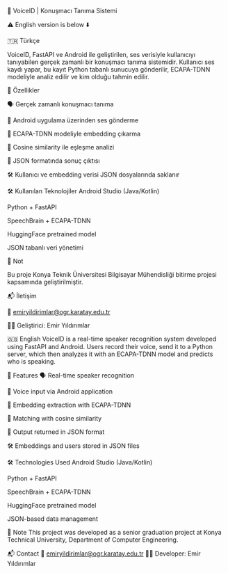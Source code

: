 🎤 VoiceID | Konuşmacı Tanıma Sistemi

⚠️ English version is below ⬇️


🇹🇷 Türkçe

VoiceID, FastAPI ve Android ile geliştirilen, ses verisiyle kullanıcıyı tanıyabilen gerçek zamanlı bir konuşmacı tanıma sistemidir.
Kullanıcı ses kaydı yapar, bu kayıt Python tabanlı sunucuya gönderilir, ECAPA-TDNN modeliyle analiz edilir ve kim olduğu tahmin edilir.

🚀 Özellikler

🗣️ Gerçek zamanlı konuşmacı tanıma

📱 Android uygulama üzerinden ses gönderme

🧠 ECAPA-TDNN modeliyle embedding çıkarma

🧮 Cosine similarity ile eşleşme analizi

📄 JSON formatında sonuç çıktısı

🛠️ Kullanıcı ve embedding verisi JSON dosyalarında saklanır


🛠️ Kullanılan Teknolojiler
Android Studio (Java/Kotlin)

Python + FastAPI

SpeechBrain + ECAPA-TDNN

HuggingFace pretrained model

JSON tabanlı veri yönetimi


📌 Not

Bu proje Konya Teknik Üniversitesi Bilgisayar Mühendisliği bitirme projesi kapsamında geliştirilmiştir.

📬 İletişim

📧 emiryildirimlar@ogr.karatay.edu.tr

👨‍💻 Geliştirici: Emir Yıldırımlar

🇬🇧 English
VoiceID is a real-time speaker recognition system developed using FastAPI and Android.
Users record their voice, send it to a Python server, which then analyzes it with an ECAPA-TDNN model and predicts who is speaking.

🚀 Features
🗣️ Real-time speaker recognition

📱 Voice input via Android application

🧠 Embedding extraction with ECAPA-TDNN

🧮 Matching with cosine similarity

📄 Output returned in JSON format

🛠️ Embeddings and users stored in JSON files

🛠️ Technologies Used
Android Studio (Java/Kotlin)

Python + FastAPI

SpeechBrain + ECAPA-TDNN

HuggingFace pretrained model

JSON-based data management

📌 Note
This project was developed as a senior graduation project at Konya Technical University, Department of Computer Engineering.

📬 Contact
📧 emiryildirimlar@ogr.karatay.edu.tr
👨‍💻 Developer: Emir Yıldırımlar
